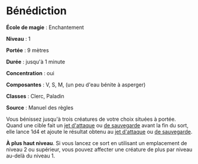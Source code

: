 # Bénédiction

**École de magie** : Enchantement

**Niveau** : 1

**Portée** : 9 mètres

**Durée** : jusqu'à 1 minute

**Concentration** : oui

**Composantes** : V, S, M, (un peu d'eau bénite à asperger)

**Classes** : Clerc, Paladin

**Source** : Manuel des règles

Vous bénissez jusqu'à trois créatures de votre choix situées à portée. Quand une cible fait un [jet d'attaque](/combattre/#jets-d-attaque) ou [de sauvegarde](/utiliser-les-caracteristiques/#jets-de-sauvegarde) avant la fin du sort, elle lance 1d4 et ajoute le résultat obtenu au [jet d'attaque](/combattre/#jets-d-attaque) ou [de sauvegarde](/utiliser-les-caracteristiques/#jets-de-sauvegarde).

**À plus haut niveau**. Si vous lancez ce sort en utilisant un emplacement de niveau 2 ou supérieur, vous pouvez affecter une créature de plus par niveau au-delà du niveau 1.
